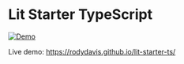 # Lit Starter TypeScript

[![Demo](https://github.com/rodydavis/lit-starter-ts/actions/workflows/demo.yml/badge.svg)](https://github.com/rodydavis/lit-starter-ts/actions/workflows/demo.yml)

Live demo: https://rodydavis.github.io/lit-starter-ts/
